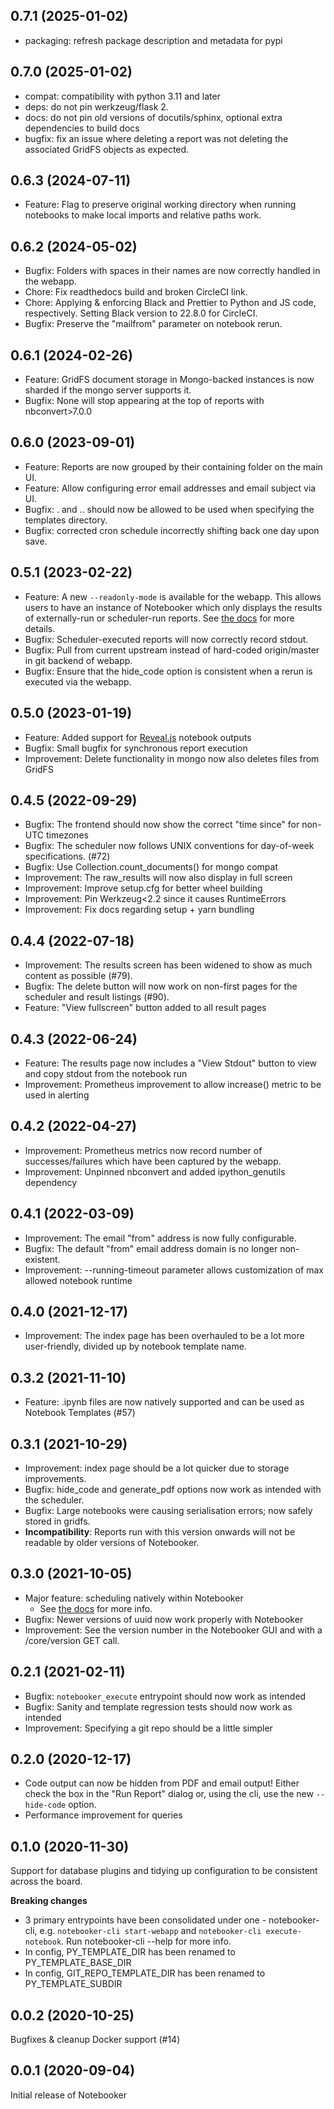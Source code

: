 0.7.1 (2025-01-02)
------------------

* packaging: refresh package description and metadata for pypi

0.7.0 (2025-01-02)
------------------

* compat: compatibility with python 3.11 and later
* deps: do not pin werkzeug/flask 2.
* docs: do not pin old versions of docutils/sphinx, optional extra dependencies to build docs
* bugfix: fix an issue where deleting a report was not deleting the associated GridFS objects as expected.

0.6.3 (2024-07-11)
------------------
* Feature: Flag to preserve original working directory when running notebooks to make local imports and relative paths work.

0.6.2 (2024-05-02)
------------------
* Bugfix: Folders with spaces in their names are now correctly handled in the webapp.
* Chore: Fix readthedocs build and broken CircleCI link. 
* Chore: Applying & enforcing Black and Prettier to Python and JS code, respectively. Setting Black version to 22.8.0 for CircleCI.
* Bugfix: Preserve the "mailfrom" parameter on notebook rerun.

0.6.1 (2024-02-26)
------------------
* Feature: GridFS document storage in Mongo-backed instances is now sharded if the mongo server supports it. 
* Bugfix: None will stop appearing at the top of reports with nbconvert>7.0.0

0.6.0 (2023-09-01)
------------------
* Feature: Reports are now grouped by their containing folder on the main UI.
* Feature: Allow configuring error email addresses and email subject via UI. 
* Bugfix: . and .. should now be allowed to be used when specifying the templates directory.
* Bugfix: corrected cron schedule incorrectly shifting back one day upon save.

0.5.1 (2023-02-22)
------------------

* Feature: A new `--readonly-mode` is available for the webapp. This allows users to have an instance of Notebooker which only displays the results of externally-run or scheduler-run reports. See [the docs](https://notebooker.readthedocs.io/en/latest/webapp/webapp.html#read-only-mode) for more details.
* Bugfix: Scheduler-executed reports will now correctly record stdout.
* Bugfix: Pull from current upstream instead of hard-coded origin/master in git backend of webapp.
* Bugfix: Ensure that the hide_code option is consistent when a rerun is executed via the webapp.

0.5.0 (2023-01-19)
------------------

* Feature: Added support for [Reveal.js](https://revealjs.com/) notebook outputs
* Bugfix: Small bugfix for synchronous report execution
* Improvement: Delete functionality in mongo now also deletes files from GridFS

0.4.5 (2022-09-29)
------------------

* Bugfix: The frontend should now show the correct "time since" for non-UTC timezones
* Bugfix: The scheduler now follows UNIX conventions for day-of-week specifications. (#72)
* Bugfix: Use Collection.count_documents() for mongo compat
* Improvement: The raw_results will now also display in full screen
* Improvement: Improve setup.cfg for better wheel building
* Improvement: Pin Werkzeug<2.2 since it causes RuntimeErrors
* Improvement: Fix docs regarding setup + yarn bundling

0.4.4 (2022-07-18)
------------------

* Improvement: The results screen has been widened to show as much content as possible (#79).
* Bugfix: The delete button will now work on non-first pages for the scheduler and result listings (#90).
* Feature: "View fullscreen" button added to all result pages

0.4.3 (2022-06-24)
------------------

* Feature: The results page now includes a "View Stdout" button to view and copy stdout from the notebook run
* Improvement: Prometheus improvement to allow increase() metric to be used in alerting

0.4.2 (2022-04-27)
------------------

* Improvement: Prometheus metrics now record number of successes/failures which have been captured by the webapp.
* Improvement: Unpinned nbconvert and added ipython_genutils dependency


0.4.1 (2022-03-09)
------------------

* Improvement: The email "from" address is now fully configurable.
* Bugfix: The default "from" email address domain is no longer non-existent.
* Improvement: --running-timeout parameter allows customization of max allowed notebook runtime

0.4.0 (2021-12-17)
------------------

* Improvement: The index page has been overhauled to be a lot more user-friendly, divided up by notebook template name.

0.3.2 (2021-11-10)
------------------

* Feature: .ipynb files are now natively supported and can be used as Notebook Templates (#57)


0.3.1 (2021-10-29)
------------------

* Improvement: index page should be a lot quicker due to storage improvements.
* Bugfix: hide_code and generate_pdf options now work as intended with the scheduler.
* Bugfix: Large notebooks were causing serialisation errors; now safely stored in gridfs.
* **Incompatibility**: Reports run with this version onwards will not be readable by older versions of Notebooker.


0.3.0 (2021-10-05)
------------------

* Major feature: scheduling natively within Notebooker
    * See [the docs](https://notebooker.readthedocs.io/en/latest/webapp/webapp.html#scheduling-a-report) for more info.
* Bugfix: Newer versions of uuid now work properly with Notebooker
* Improvement: See the version number in the Notebooker GUI and with a /core/version GET call.


0.2.1 (2021-02-11) 
------------------

* Bugfix: `notebooker_execute` entrypoint should now work as intended
* Bugfix: Sanity and template regression tests should now work as intended
* Improvement: Specifying a git repo should be a little simpler


0.2.0 (2020-12-17)
------------------
* Code output can now be hidden from PDF and email output! Either check the box in the "Run Report" dialog or, using the cli, use the new `--hide-code` option.
* Performance improvement for queries


0.1.0 (2020-11-30)
------------------
Support for database plugins and tidying up configuration to be consistent across the board.

**Breaking changes**
* 3 primary entrypoints have been consolidated under one - notebooker-cli, e.g. `notebooker-cli start-webapp` and `notebooker-cli execute-notebook`. Run notebooker-cli --help for more info. 
* In config, PY_TEMPLATE_DIR has been renamed to PY_TEMPLATE_BASE_DIR
* In config, GIT_REPO_TEMPLATE_DIR has been renamed to PY_TEMPLATE_SUBDIR

0.0.2 (2020-10-25)
------------------
Bugfixes & cleanup
Docker support (#14)


0.0.1 (2020-09-04)
------------------
Initial release of Notebooker
